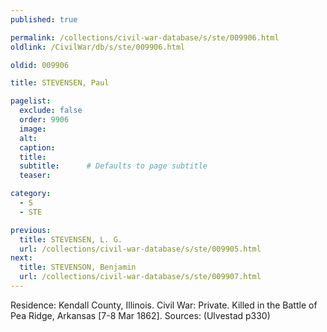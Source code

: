 ```yaml
---
published: true

permalink: /collections/civil-war-database/s/ste/009906.html
oldlink: /CivilWar/db/s/ste/009906.html

oldid: 009906

title: STEVENSEN, Paul

pagelist:
  exclude: false
  order: 9906
  image: 
  alt:
  caption:
  title:
  subtitle:      # Defaults to page subtitle
  teaser:

category: 
  - S 
  - STE

previous:
  title: STEVENSEN, L. G.
  url: /collections/civil-war-database/s/ste/009905.html  
next:
  title: STEVENSON, Benjamin
  url: /collections/civil-war-database/s/ste/009907.html   
---
```

Residence: Kendall County, Illinois. Civil War: Private. Killed in the Battle of Pea Ridge, Arkansas [7-8 Mar 1862]. Sources: (Ulvestad p330)